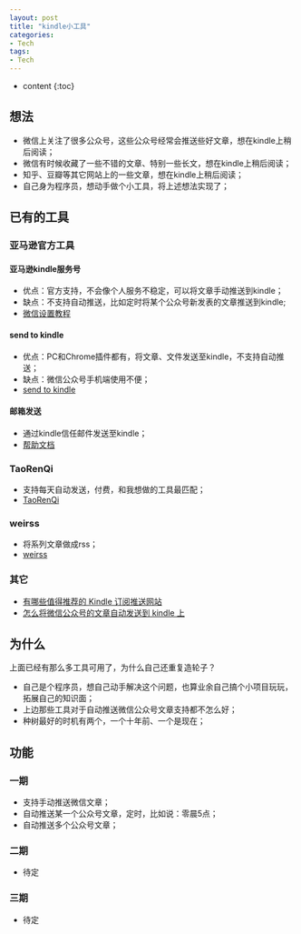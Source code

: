 ```yaml
---
layout: post
title: "kindle小工具"
categories: 
- Tech
tags:
- Tech
---
```


* content
{:toc}

## 想法
* 微信上关注了很多公众号，这些公众号经常会推送些好文章，想在kindle上稍后阅读；
* 微信有时候收藏了一些不错的文章、特别一些长文，想在kindle上稍后阅读；
* 知乎、豆瓣等其它网站上的一些文章，想在kindle上稍后阅读；
* 自己身为程序员，想动手做个小工具，将上述想法实现了；

## 已有的工具

### 亚马逊官方工具

#### 亚马逊kindle服务号
* 优点：官方支持，不会像个人服务不稳定，可以将文章手动推送到kindle；
* 缺点：不支持自动推送，比如定时将某个公众号新发表的文章推送到kindle;
* [微信设置教程](http://mp.weixin.qq.com/s?__biz=MzAxMTAzNDM2OQ==&mid=203661957&idx=1&sn=92ff00865b49bc34d0cf4e853e678571#rd)

#### send to kindle
* 优点：PC和Chrome插件都有，将文章、文件发送至kindle，不支持自动推送；
* 缺点：微信公众号手机端使用不便；
* [send to kindle](http://www.amazon.com/gp/sendtokindle)

#### 邮箱发送
* 通过kindle信任邮件发送至kindle；  
* [帮助文档](https://www.amazon.cn/gp/help/customer/display.html/ref=hp_bc_nav?ie=UTF8&nodeId=201706240)

### TaoRenQi
* 支持每天自动发送，付费，和我想做的工具最匹配；
* [TaoRenQi](http://vip.taorenqi.com/index.shtml)

### weirss
* 将系列文章做成rss；
* [weirss](http://weirss.me/)

### 其它
* [有哪些值得推荐的 Kindle 订阅推送网站](https://www.zhihu.com/question/20093221)
* [怎么将微信公众号的文章自动发送到 kindle 上](https://www.zhihu.com/question/31461251)

## 为什么
上面已经有那么多工具可用了，为什么自己还重复造轮子？  

* 自己是个程序员，想自己动手解决这个问题，也算业余自己搞个小项目玩玩，拓展自己的知识面；
* 上边那些工具对于自动推送微信公众号文章支持都不怎么好；
* 种树最好的时机有两个，一个十年前、一个是现在；

## 功能

### 一期
* 支持手动推送微信文章；
* 自动推送某一个公众号文章，定时，比如说：零晨5点；
* 自动推送多个公众号文章；

### 二期
* 待定

### 三期
* 待定


